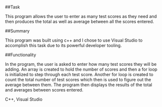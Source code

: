 ##Task

This program allows the user to enter as many test scores as they need and then produces the total as well as average between all the scores entered. 

##Summary

This program was built using c++ and I chose to use Visual Studio to accomplish this task due to its powerful developer tooling.

##Functionality

In the program, the user is asked to enter how many test scores they will be adding. An array is created to hold the number of scores and then a for loop is initialized to step through each test score. Another for loop is created to count the total number of test scores which then is used to figure out the average between them. The program then displays the results of the total and averages between scores entered. 

C++, Visual Studio
